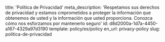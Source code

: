title: 'Política de Privacidad'
meta_description: 'Respetamos sus derechos de privacidad y estamos cmprometidos a proteger la información que obtenemos de usted y la información que usted proporciona. Conozca cómo nos esforzamos por mantenerlo seguro'
id: d8d2000a-1d7a-4450-a167-4329a97d3190
template: policy/es/policy
en_url: privacy-policy
slug: politica-de-privacidad
